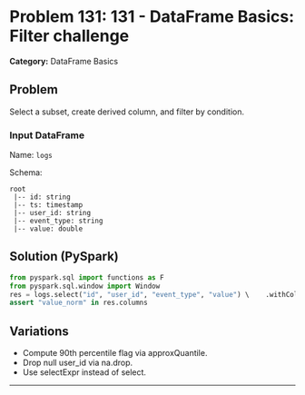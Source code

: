 # Problem 131: 131 - DataFrame Basics: Filter challenge

**Category:** DataFrame Basics

## Problem
Select a subset, create derived column, and filter by condition.

### Input DataFrame
Name: `logs`

Schema:
```
root
 |-- id: string
 |-- ts: timestamp
 |-- user_id: string
 |-- event_type: string
 |-- value: double
```

## Solution (PySpark)
```python
from pyspark.sql import functions as F
from pyspark.sql.window import Window
res = logs.select("id", "user_id", "event_type", "value") \    .withColumn("value_norm", (F.col("value") - F.mean("value").over(Window.partitionBy()))/F.stddev_pop("value").over(Window.partitionBy())) \    .filter(F.col("event_type") == "purchase")
assert "value_norm" in res.columns
```

## Variations
- Compute 90th percentile flag via approxQuantile.
- Drop null user_id via na.drop.
- Use selectExpr instead of select.

---
